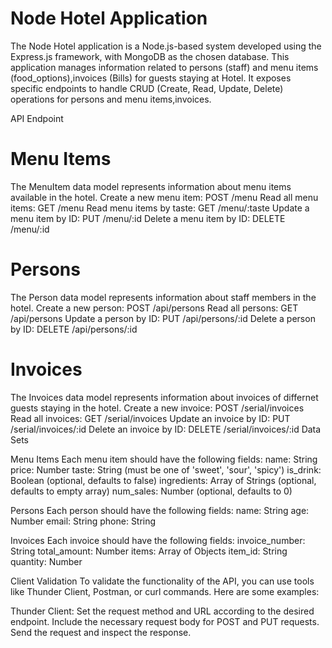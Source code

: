 
# Node Hotel Application
The Node Hotel application is a Node.js-based system developed using the Express.js framework, with MongoDB as the chosen database. This application manages information related to persons (staff) and menu items (food_options),invoices (Bills) for guests staying at Hotel. It exposes specific endpoints to handle CRUD (Create, Read, Update, Delete) operations for persons and menu items,invoices.

API Endpoint

# Menu Items
The MenuItem data model represents information about menu items available in the hotel.
Create a new menu item: POST /menu
Read all menu items: GET /menu
Read menu items by taste: GET /menu/:taste
Update a menu item by ID: PUT /menu/:id
Delete a menu item by ID: DELETE /menu/:id

# Persons
The Person data model represents information about staff members in the hotel.
Create a new person: POST /api/persons
Read all persons: GET /api/persons
Update a person by ID: PUT /api/persons/:id
Delete a person by ID: DELETE /api/persons/:id

# Invoices
The Invoices data model represents information about invoices of differnet guests staying in the hotel.
Create a new invoice: POST /serial/invoices
Read all invoices: GET /serial/invoices
Update an invoice by ID: PUT /serial/invoices/:id
Delete an invoice by ID: DELETE /serial/invoices/:id
Data Sets

Menu Items
Each menu item should have the following fields:
name: String
price: Number
taste: String (must be one of 'sweet', 'sour', 'spicy')
is_drink: Boolean (optional, defaults to false)
ingredients: Array of Strings (optional, defaults to empty array)
num_sales: Number (optional, defaults to 0)


Persons
Each person should have the following fields:
name: String
age: Number
email: String
phone: String

Invoices
Each invoice should have the following fields:
invoice_number: String
total_amount: Number
items: Array of Objects
item_id: String
quantity: Number

Client Validation
To validate the functionality of the API, you can use tools like Thunder Client, Postman, or curl commands. Here are some examples:

Thunder Client:
Set the request method and URL according to the desired endpoint.
Include the necessary request body for POST and PUT requests.
Send the request and inspect the response.